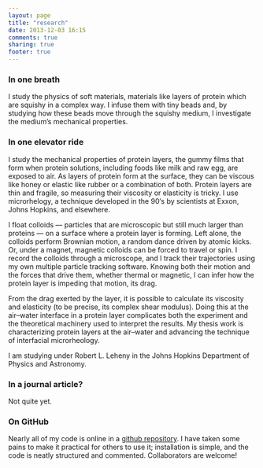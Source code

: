 ```yaml
---
layout: page
title: "research"
date: 2013-12-03 16:15
comments: true
sharing: true
footer: true
---
```

### In one breath

I study the physics of soft materials, materials like layers of protein which are squishy in a complex way. I infuse them with tiny beads and, by studying how these beads move through the squishy medium, I investigate the medium’s mechanical properties.

### In one elevator ride

I study the mechanical properties of protein layers, the gummy films that form when protein solutions, including foods like milk and raw egg, are exposed to air. As layers of protein form at the surface, they can be viscous like honey or elastic like rubber or a combination of both. Protein layers are thin and fragile, so measuring their viscosity or elasticity is tricky. I use microrhelogy, a technique developed in the 90′s by scientists at Exxon, Johns Hopkins, and elsewhere.

I float colloids — particles that are microscopic but still much larger than proteins — on a surface where a protein layer is forming. Left alone, the colloids perform Brownian motion, a random dance driven by atomic kicks. Or, under a magnet, magnetic colloids can be forced to travel or spin. I record the colloids through a microscope, and I track their trajectories using my own multiple particle tracking software. Knowing both their motion and the forces that drive them, whether thermal or magnetic, I can infer how the protein layer is impeding that motion, its drag.

From the drag exerted by the layer, it is possible to calculate its viscosity and elasticity (to be precise, its complex shear modulus). Doing this at the air–water interface in a protein layer complicates both the experiment and the theoretical machinery used to interpret the results. My thesis work is characterizing protein layers at the air–water and advancing the technique of interfacial microrheology.

I am studying under Robert L. Leheny in the Johns Hopkins Department of Physics and Astronomy.


### In a journal article? 

Not quite yet.

### On GitHub

Nearly all of my code is online in a [github repository](https://github.com/danielballan/mr). I have taken some pains to make it practical for others to use it; installation is simple, and the code is neatly structured and commented. Collaborators are welcome!

